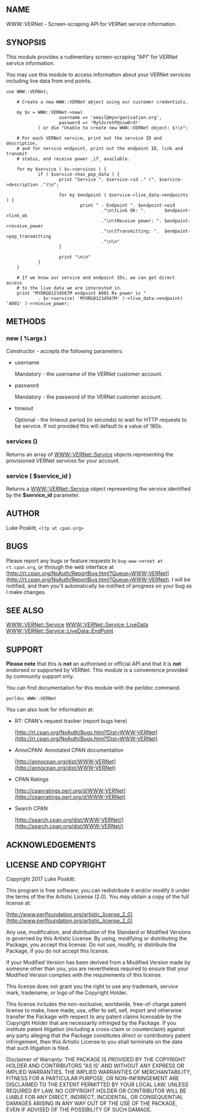 ## NAME

WWW::VERNet - Screen-scraping API for VERNet service information.

## SYNOPSIS

This module provides a rudimentary screen-scraping "API" for VERNet service information.

You may use this module to access information about your VERNet services including
live data from end points.

	use WWW::VERNet;

        # Create a new WWW::VERNet object using our customer credentials.

        my $v = WWW::VERNet->new(
                        username => 'email@myorganisation.org',
                        password => 'My%3cretP@ssw0rd!'
                ) or die "Unable to create new WWW::VERNet object: $!\n";

        # For each VERNet service, print out the service ID and description,
        # and for service endpoint, print out the endpoint ID, link and transmit 
        # status, and receive power _if_ available.

        for my $service ( $v->services ) { 
                if ( $service->has_pop_data ) { 
                        print "Service ". $service->id ." (". $service->description .")\n";
                            
                        for my $endpoint ( $service->live_data->endpoints ) { 
                                print " - Endpoint ". $endpoint->eid 
                                        ."\n\tLink OK: ".       $endpoint->link_ok
                                        ."\n\tReceive power: ". $endpoint->receive_power
                                        ."\n\tTransmitting: ".  $endpoint->pop_transmitting
                                        ."\n\n"
                        }   
                            
                        print "\n\n"
                }   
        }

        # If we know our service and endpoint IDs, we can get direct access
        # to the live data we are interested in.
        print "MYORG01234567M endpoint A001 Rx power is "
                . $v->service( 'MYORG01234567M' )->live_data->endpoint( 'A001' )->receive_power;
	

## METHODS

### new ( %args )

Constructor - accepts the following parameters:

- username

    Mandatory - the username of the VERNet customer account.

- password

    Mandatory - the password of the VERNet customer account.

- timeout

    Optional - the timeout period (in seconds) to wait for HTTP requests to be service.
    If not provided this will default to a value of 180s.

### services ()

Returns an array of [WWW::VERNet::Service](https://metacpan.org/pod/WWW::VERNet::Service) objects representing the provisioned 
VERNet services for your account.

### service ( $service\_id )

Returns a [WWW::VERNet::Service](https://metacpan.org/pod/WWW::VERNet::Service) object representing the service identified by the
__$service\_id__ parameter.

## AUTHOR

Luke Poskitt, `<ltp at cpan.org>`

## BUGS

Please report any bugs or feature requests to `bug-www-vernet at rt.cpan.org`, or through
the web interface at [http://rt.cpan.org/NoAuth/ReportBug.html?Queue=WWW-VERNet](http://rt.cpan.org/NoAuth/ReportBug.html?Queue=WWW-VERNet).  I will be 
notified, and then you'll automatically be notified of progress on your bug as I make changes.

## SEE ALSO

[WWW::VERNet::Service](https://metacpan.org/pod/WWW::VERNet::Service)
[WWW::VERNet::Service::LiveData](https://metacpan.org/pod/WWW::VERNet::Service::LiveData)
[WWW::VERNet::Service::LiveData::EndPoint](https://metacpan.org/pod/WWW::VERNet::Service::LiveData::EndPoint)

## SUPPORT

__Please note__ that this is __not__ an authorised or official API and that it is __not__
endorsed or supported by VERNet.  This module is a convenience provided by community
support only.

You can find documentation for this module with the perldoc command.

    perldoc WWW::VERNet

You can also look for information at:

- RT: CPAN's request tracker (report bugs here)

    [http://rt.cpan.org/NoAuth/Bugs.html?Dist=WWW-VERNet](http://rt.cpan.org/NoAuth/Bugs.html?Dist=WWW-VERNet)

- AnnoCPAN: Annotated CPAN documentation

    [http://annocpan.org/dist/WWW-VERNet](http://annocpan.org/dist/WWW-VERNet)

- CPAN Ratings

    [http://cpanratings.perl.org/d/WWW-VERNet](http://cpanratings.perl.org/d/WWW-VERNet)

- Search CPAN

    [http://search.cpan.org/dist/WWW-VERNet/](http://search.cpan.org/dist/WWW-VERNet/)

## ACKNOWLEDGEMENTS

## LICENSE AND COPYRIGHT

Copyright 2017 Luke Poskitt.

This program is free software; you can redistribute it and/or modify it
under the terms of the the Artistic License (2.0). You may obtain a
copy of the full license at:

[http://www.perlfoundation.org/artistic_license_2_0](http://www.perlfoundation.org/artistic_license_2_0)

Any use, modification, and distribution of the Standard or Modified
Versions is governed by this Artistic License. By using, modifying or
distributing the Package, you accept this license. Do not use, modify,
or distribute the Package, if you do not accept this license.

If your Modified Version has been derived from a Modified Version made
by someone other than you, you are nevertheless required to ensure that
your Modified Version complies with the requirements of this license.

This license does not grant you the right to use any trademark, service
mark, tradename, or logo of the Copyright Holder.

This license includes the non-exclusive, worldwide, free-of-charge
patent license to make, have made, use, offer to sell, sell, import and
otherwise transfer the Package with respect to any patent claims
licensable by the Copyright Holder that are necessarily infringed by the
Package. If you institute patent litigation (including a cross-claim or
counterclaim) against any party alleging that the Package constitutes
direct or contributory patent infringement, then this Artistic License
to you shall terminate on the date that such litigation is filed.

Disclaimer of Warranty: THE PACKAGE IS PROVIDED BY THE COPYRIGHT HOLDER
AND CONTRIBUTORS "AS IS' AND WITHOUT ANY EXPRESS OR IMPLIED WARRANTIES.
THE IMPLIED WARRANTIES OF MERCHANTABILITY, FITNESS FOR A PARTICULAR
PURPOSE, OR NON-INFRINGEMENT ARE DISCLAIMED TO THE EXTENT PERMITTED BY
YOUR LOCAL LAW. UNLESS REQUIRED BY LAW, NO COPYRIGHT HOLDER OR
CONTRIBUTOR WILL BE LIABLE FOR ANY DIRECT, INDIRECT, INCIDENTAL, OR
CONSEQUENTIAL DAMAGES ARISING IN ANY WAY OUT OF THE USE OF THE PACKAGE,
EVEN IF ADVISED OF THE POSSIBILITY OF SUCH DAMAGE.
